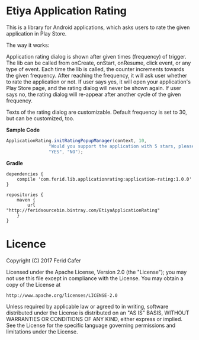 # Etiya Application Rating

This is a library for Android applications, which asks users to rate the given application in Play Store.

The way it works:

Application rating dialog is shown after given times (frequency) of trigger. The lib can be called from onCreate, onStart, onResume, click event, or any type of event. Each time the lib is called, the counter increments towards the given frequency. After reaching the frequency, it will ask user whether to rate the application or not. If user says yes, it will open your application's Play Store page, and the rating dialog will never be shown again. If user says no, the rating dialog will re-appear after another cycle of the given frequency.

Texts of the rating dialog are customizable. Default frequency is set to 30, but can be customized, too.

**Sample Code**
```java
ApplicationRating.initRatingPopupManager(context, 10,
				"Would you support the application with 5 stars, please?", 
				"YES", "NO");
```
				
**Gradle**
```
dependencies {
    compile 'com.ferid.lib.applicationrating:application-rating:1.0.0'
}

repositories {
    maven {
        url  "http://feridsourcebin.bintray.com/EtiyaApplicationRating"
    }
}
```

# Licence

Copyright (C) 2017 Ferid Cafer

Licensed under the Apache License, Version 2.0 (the "License");
you may not use this file except in compliance with the License.
You may obtain a copy of the License at

    http://www.apache.org/licenses/LICENSE-2.0

Unless required by applicable law or agreed to in writing, software
distributed under the License is distributed on an "AS IS" BASIS,
WITHOUT WARRANTIES OR CONDITIONS OF ANY KIND, either express or implied.
See the License for the specific language governing permissions and
limitations under the License.